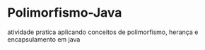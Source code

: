 # Polimorfismo-Java
atividade pratica aplicando conceitos de polimorfismo, herança e encapsulamento em java
